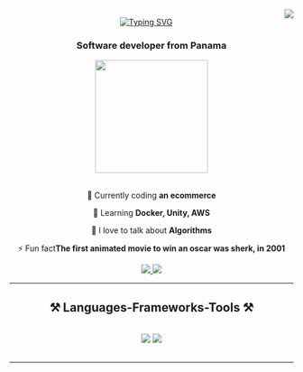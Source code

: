 <img align="right" src="https://visitor-badge.laobi.icu/badge?page_id=jwenjian.visitor-badge&left_color=red&right_color=green&left_text=visitors">
<div align="center">

[![Typing SVG](https://readme-typing-svg.demolab.com?font=Fira+Code&pause=1000&color=2CAAF7&background=FFD72B00&random=false&width=435&lines=Coding+for+a+living%2Cliving+to+code.;Im+codeslayer%2Chello+%F0%9F%91%8B)](https://git.io/typing-svg)

<h3 align="center">Software developer from Panama</h3>
</div>
<div id="header" align="center">
  <img src="https://media1.giphy.com/media/v1.Y2lkPTc5MGI3NjExZDJyNG5tdjh5ZWFzcTlvN3JqenVnZG9heXFoZGRrNjB3YXBodW1yYiZlcD12MV9pbnRlcm5hbF9naWZfYnlfaWQmY3Q9Zw/vb0t1GPvxboaPG6vTZ/giphy.gif" width="200"/>
</div>
<br/>

<div align="center">
 
 🔭 Currently coding **an ecommerce**
 
 🌱 Learning **Docker, Unity, AWS**

💬 I love to talk about **Algorithms**

⚡ Fun fact**The first animated movie to win an oscar was sherk, in 2001**

 </div>
 
<div align="center"> 
  <a href="mailto:josegabmuz@gmail.com">
    <img src="https://img.shields.io/badge/Gmail-333333?style=for-the-badge&logo=gmail&logoColor=red" />
  </a>
  <a href="https://linkedin.com/in/jose-muñoz-442663293" target="_blank">
    <img src="https://img.shields.io/badge/LinkedIn-0077B5?style=for-the-badge&logo=linkedin&logoColor=white" target="_blank" />
  </a>
  
</div>

 <hr/>
 
<h2 align="center">⚒️ Languages-Frameworks-Tools ⚒️</h2>
<br/>
<div align="center">
    <img src="https://skillicons.dev/icons?i=react,html,css,vscode,github,git">
    <img src="https://skillicons.dev/icons?i=nodejs,python,javascript,mongodb,c,java,mysql,flask" ><br>
</div>

<br/>
<hr/>


